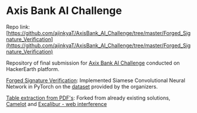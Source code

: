 # Axis Bank AI Challenge

Repo link: [https://github.com/ajinkyaT/AxisBank_AI_Challenge/tree/master/Forged_Signature_Verification](https://github.com/ajinkyaT/AxisBank_AI_Challenge/tree/master/Forged_Signature_Verification)

Repository of final submission for [Axix Bank AI Challenge](https://www.hackerearth.com/sprints/axis-hackathon/) conducted on HackerEarth platform.

[Forged Signature Verification](https://github.com/ajinkyaT/AxisBank_AI_Challenge/tree/master/Forged_Signature_Verification): Implemented Siamese Convolutional Neural Network in PyTorch on the [dataset](https://s3-ap-southeast-1.amazonaws.com/he-public-data/sample_Signature333593f.zip) provided by the organizers.

[Table extraction from PDF's](https://github.com/ajinkyaT/AxisBank_AI_Challenge/tree/master/Table_Reading): Forked from already existing solutions, [Camelot](https://github.com/socialcopsdev/camelot) and [Excalibur - web interference](https://github.com/camelot-dev/excalibur)

